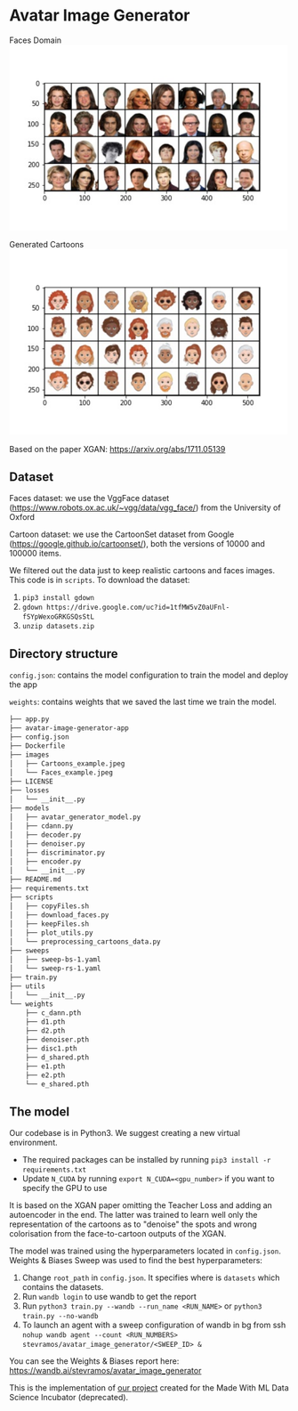 # Avatar Image Generator

   Faces Domain <br/>
   <img src="images/Faces_example.jpeg" width="500" />

   Generated Cartoons <br/>
   <img src="images/Cartoons_example.jpeg" width="500" />

   Based on the paper XGAN: https://arxiv.org/abs/1711.05139

## Dataset

  Faces dataset: we use the VggFace dataset (https://www.robots.ox.ac.uk/~vgg/data/vgg_face/) from the University of Oxford

  Cartoon dataset: we use the CartoonSet dataset from Google (https://google.github.io/cartoonset/), both the versions of 10000 and 100000 items.
  
  We filtered out the data just to keep realistic cartoons and faces images. This code is in `scripts`. To download the dataset:
  
  1. `pip3 install gdown`
  2. `gdown https://drive.google.com/uc?id=1tfMW5vZ0aUFnl-fSYpWexoGRKGSQsStL`
  3. `unzip datasets.zip`

## Directory structure

  `config.json`: contains the model configuration to train the model and deploy the app
  
  `weights`: contains weights that we saved the last time we train the model. 

```
├── app.py
├── avatar-image-generator-app
├── config.json
├── Dockerfile
├── images
│   ├── Cartoons_example.jpeg
│   └── Faces_example.jpeg
├── LICENSE
├── losses
│   └── __init__.py
├── models
│   ├── avatar_generator_model.py
│   ├── cdann.py
│   ├── decoder.py
│   ├── denoiser.py
│   ├── discriminator.py
│   ├── encoder.py
│   └── __init__.py
├── README.md
├── requirements.txt
├── scripts
│   ├── copyFiles.sh
│   ├── download_faces.py
│   ├── keepFiles.sh
│   ├── plot_utils.py
│   └── preprocessing_cartoons_data.py
├── sweeps
│   ├── sweep-bs-1.yaml
│   └── sweep-rs-1.yaml
├── train.py
├── utils
│   └── __init__.py
└── weights
    ├── c_dann.pth
    ├── d1.pth
    ├── d2.pth
    ├── denoiser.pth
    ├── disc1.pth
    ├── d_shared.pth
    ├── e1.pth
    ├── e2.pth
    └── e_shared.pth
```
## The model
Our codebase is in Python3. We suggest creating a new virtual environment.
   * The required packages can be installed by running `pip3 install -r requirements.txt`
   * Update `N_CUDA` by running `export N_CUDA=<gpu_number>` if you want to specify the GPU to use 

   It is based on the XGAN paper omitting the Teacher Loss and adding an autoencoder in the end. The latter was trained to learn well only the representation of the cartoons as to "denoise" the spots and wrong colorisation from the face-to-cartoon outputs of the XGAN.

   The model was trained using the hyperparameters located in `config.json`. Weights & Biases Sweep was used to find the best hyperparameters:

1. Change `root_path` in `config.json`. It specifies where is `datasets` which contains the datasets. 
2. Run `wandb login` to use wandb to get the report
3. Run `python3 train.py --wandb --run_name <RUN_NAME>` or `python3 train.py --no-wandb`
4. To launch an agent with a sweep configuration of wandb in bg from ssh `nohup wandb agent --count <RUN_NUMBERS> stevramos/avatar_image_generator/<SWEEP_ID> &`

  You can see the Weights & Biases report here: https://wandb.ai/stevramos/avatar_image_generator
  
  This is the implementation of [our project](https://madewithml.com/projects/1233/generating-avatars-from-real-life-pictures/) created for the Made With ML Data Science Incubator (deprecated).
